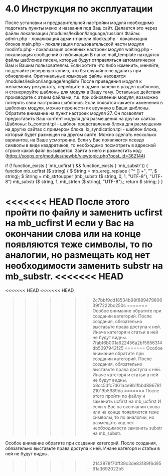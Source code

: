 # 4.0 Инструкция по эксплуатации

После установки и предварительной настройки модуля необходимо подогнать пункты меню и названия под Ваш сайт.
Делается это через файлы локализации /modules/lexikon/language/russian/
Файлы:
admin.php - локализация админ-панели
blocks.php - локализация блоков
main.php - локализация пользовательской части модуля
modinfo.php - локализация основных настроек модуля
waiting.php - локализация сообщений о публикации
В папке mail_template находятся файлы шаблонов писем, которые будут отправляться автоматически Вам и Вашим пользователям.
Если хотите что либо изменить, меняйте, но делайте резервную копию, что бы случайно не удалить при обновлении.
Оригинальные языковые файлы находятся /modules/lexikon/language/english/
После приведения модуля к желаемому результату, перейдите в админ панели в раздел шаблонов, и сгенерируйте шаблоны для модуля в Вашу тему.
Остальные действия производите с этиим файлами, т.к. при обновлении модуля, возможно потерять свои настройки шаблонов. Если появятся какието изменения в шаблонах модуля, можно перенести их вручную в Ваши шиблоны.
Обратите внимание на пункт настроек модуля 27.
Он позволяет предоставить Ваш контент модуля для размещения на других сайтах.
Шаблоны:
lx_content.tpl - шаблон представления блока для размещения на других сайтах с примером блока.
lx_syndication.tpl - шаблон блока, который будет размещен на другом сайте.
Можно сделать несколько вариантов, на Ваше усмотрение.
Если у Вас появляются псевдо символы в виде квадратиков, то необходимо посмотреть в адресной строке какой  файл вызывается. Зайти в него и разместить код:
(https://xoops.org/modules/newbb/viewtopic.php?post_id=362144)

if (! function_exists ( 'mb_ucfirst') && function_exists ( 'mb_substr')) {
   function mb_ucfirst ($ string) {
   $ String = mb_ereg_replace ( "^ [] +", "", $ string);
   $ String = mb_strtoupper (mb_substr ($ string, 0, 1, "UTF-8"), "UTF-8") mb_substr ($ string, 1, mb_strlen ($ string), "UTF-8").;
   return $ string;
   }
}

<<<<<<< HEAD
После этого пройти по файлу и заменить ucfirst на mb_ucfirst
И если у Вас на окончании слова или на конце появляются теже символы, то по аналогии, но размещать код нет необходимости заменить  substr на mb_substr.
<<<<<<< HEAD
=======

<<<<<<< HEAD
<<<<<<< HEAD
>>>>>>> 2c7bbf9dd18534b98f88947980639f7222bc250c
=======
Особое внимание обратите при создании категорий. После создания, обязательно выставьте права доступа к ней. Иначе категоря и статьи в ней не будут видны.
>>>>>>> 7fabf6b001a622456a2bf5656314db5097942f25
=======
Особое внимание обратите при создании категорий. После создания, обязательно выставьте права доступа к ней. Иначе категоря и статьи в ней не будут видны. 
>>>>>>> b8cc5dfc7d61a4e9b1fbbd89678121019b5989da
=======
После этого пройти по файлу и заменить ucfirst на mb_ucfirst И если у Вас на окончании слова или на конце появляются теже символы, то по аналогии, но размещать код нет необходимости заменить substr на mb_substr.

Особое внимание обратите при создании категорий. После создания, обязательно выставьте права доступа к ней. Иначе категоря и статьи в ней не будут видны.
>>>>>>> 2143878f70ff39c3de83189f6d9561a3692022b5
